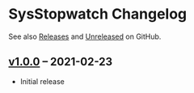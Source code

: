 # SysStopwatch Changelog

See also [Releases](https://github.com/mazzy-ax/SysStopwatch/releases) and [Unreleased](https://github.com/mazzy-ax/SysStopwatch/compare/v1.0.0...main) on GitHub.

## [v1.0.0](https://github.com/mazzy-ax/SysStopwatch/tree/v1.0.0) &ndash; 2021-02-23

* Initial release
